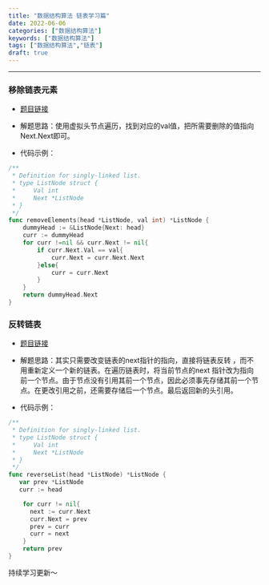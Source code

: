```yaml
---
title: "数据结构算法 链表学习篇"
date: 2022-06-06
categories: ["数据结构算法"]
keywords: ["数据结构算法"]
tags: ["数据结构算法","链表"]
draft: true
---
```


---

### 移除链表元素

- [题目链接](https://leetcode.cn/problems/remove-linked-list-elements/)

- 解题思路：使用虚拟头节点遍历，找到对应的val值，把所需要删除的值指向Next.Next即可。

- 代码示例：

```go
/**
 * Definition for singly-linked list.
 * type ListNode struct {
 *     Val int
 *     Next *ListNode
 * }
 */
func removeElements(head *ListNode, val int) *ListNode {
    dummyHead := &ListNode{Next: head}
    curr := dummyHead
    for curr !=nil && curr.Next != nil{
        if curr.Next.Val == val{
            curr.Next = curr.Next.Next
        }else{
            curr = curr.Next
        }
    }
    return dummyHead.Next
}
```

### 反转链表

- [题目链接](https://leetcode.cn/problems/reverse-linked-list/)

- 解题思路：其实只需要改变链表的next指针的指向，直接将链表反转 ，而不用重新定义一个新的链表。在遍历链表时，将当前节点的next 指针改为指向前一个节点。由于节点没有引用其前一个节点，因此必须事先存储其前一个节点。在更改引用之前，还需要存储后一个节点。最后返回新的头引用。

- 代码示例：

```Go
/**
 * Definition for singly-linked list.
 * type ListNode struct {
 *     Val int
 *     Next *ListNode
 * }
 */
func reverseList(head *ListNode) *ListNode {
   var prev *ListNode
   curr := head

    for curr != nil{
      next := curr.Next
      curr.Next = prev
      prev = curr
      curr = next
    }
    return prev
}
```

持续学习更新～
